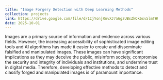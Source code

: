 ```yaml
---
title: "Image Forgery Detection with Deep Learning Methods"
collection: projects
link: https://drive.google.com/file/d/1IjYonjRnvXJ7a6gzUBsZkOk6sv5lmTHU/view?usp=sharing
date: 2025-10-01
---
```


Images are a primary source of information and evidence across various fields. However, the increasing accessibility
of sophisticated image editing tools and AI algorithms has made it easier to create and disseminate falsified and
manipulated images. These images can have significant implications as they may deceive the public, misinform society,
compromise the security and integrity of individuals and institutions, and undermine trust in digital media. Therefore,
developing effective methods to detect and classify forged and manipulated images is of paramount importance.
